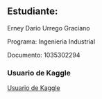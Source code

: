 
## Estudiante: 

Erney Dario Urrego Graciano

Programa: Ingenieria Industrial 

Documento: 1035302294


### Usuario de Kaggle
[Usuario de Kaggle](https://www.kaggle.com/erneyurrego)
